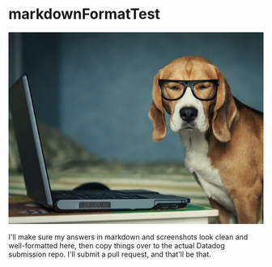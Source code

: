 # markdownFormatTest

![Image of our Fearless Leader](/images/ADataDog.jpg)

I'll make sure my answers in markdown and screenshots look clean and well-formatted here, then copy things over to the actual Datadog submission repo. I'll submit a pull request, and that'll be that.
